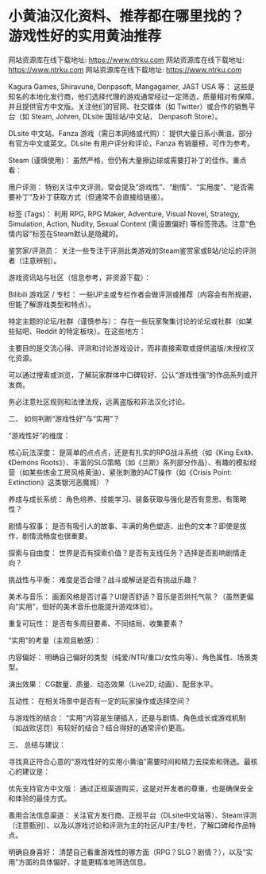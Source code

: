 # 小黄油汉化资料、推荐都在哪里找的？ 游戏性好的实用黄油推荐

网站资源库在线下载地址: https://www.ntrku.com
网站资源库在线下载地址: https://www.ntrku.com 
网站资源库在线下载地址: https://www.ntrku.com 

Kagura Games, Shiravune, Denpasoft, Mangagamer, JAST USA 等： 这些是知名的本地化发行商，他们选择代理的游戏通常经过一定筛选，质量相对有保障，并且提供官方中文版。关注他们的官网、社交媒体（如 Twitter）或合作的销售平台（如 Steam, Johren, DLsite 国际站/中文站， Denpasoft Store）。

DLsite 中文站、Fanza 游戏（需日本网络或代购）： 提供大量日系小黄油，部分有官方中文或英文。DLsite 有用户评分和评论，Fanza 有销量榜，可作为参考。

Steam (谨慎使用)： 虽然严格，但仍有大量擦边球或需要打补丁的佳作。重点看：

用户评测： 特别关注中文评测，常会提及“游戏性”、“剧情”、“实用度”、“是否需要补丁”及补丁获取方式（但通常不会直接给链接）。

标签 (Tags)： 利用 RPG, RPG Maker, Adventure, Visual Novel, Strategy, Simulation, Action, Nudity, Sexual Content (需设置偏好) 等标签筛选。注意“色情内容”标签在Steam默认是隐藏的。

鉴赏家/评测员： 关注一些专注于评测此类游戏的Steam鉴赏家或B站/论坛的评测者（注意辨别）。

游戏资讯站与社区（信息参考，非资源下载）：

Bilibili 游戏区 / 专栏： 一些UP主或专栏作者会做评测或推荐（内容会有所规避，但能了解游戏类型和特点）。

特定主题的论坛/社群（谨慎参与）： 存在一些玩家聚集讨论的论坛或社群（如某些贴吧、Reddit 的特定板块）。在这些地方：

主要目的是交流心得、评测和讨论游戏设计，而非直接索取或提供盗版/未授权汉化资源。

可以通过搜索或浏览，了解玩家群体中口碑较好、公认“游戏性强”的作品系列或开发商。

务必注意社区规则和法律法规，远离盗版和非法汉化讨论。

二、 如何判断“游戏性好”与“实用”？

“游戏性好”的维度：

核心玩法深度： 是简单的点点点，还是有扎实的RPG战斗系统（如《King Exit》、《Demons Roots》）、丰富的SLG策略（如《兰斯》系列部分作品）、有趣的模拟经营（如某些炼金工房风格黄油）、紧张刺激的ACT操作（如《Crisis Point: Extinction》这类银河恶魔城）？

养成与成长系统： 角色培养、技能学习、装备获取与强化是否有意思、有策略性？

剧情与叙事： 是否有吸引人的故事、丰满的角色塑造、出色的文本？即使是拔作，剧情流畅度也很重要。

探索与自由度： 世界是否有探索价值？是否有支线任务？选择是否影响剧情走向？

挑战性与平衡： 难度是否合理？战斗或解谜是否有挑战乐趣？

美术与音乐： 画面风格是否讨喜？UI是否舒适？音乐是否烘托气氛？（虽然更偏向“实用”，但好的美术音乐也能提升游戏体验）。

重复可玩性： 是否有多周目要素、不同结局、收集要素？

“实用”的考量（主观且敏感）：

内容偏好： 明确自己偏好的类型（纯爱/NTR/重口/女性向等）、角色属性、场景类型。

演出效果： CG数量、质量、动态效果（Live2D, 动画）、配音水平。

互动性： 在相关场景中是否有一定的玩家操作或选择空间？

与游戏性的结合： “实用”内容是生硬插入，还是与剧情、角色成长或游戏机制（如战败惩罚）有较好的结合？结合得好的通常评价更高。

三、 总结与建议：

寻找真正符合心意的“游戏性好的实用小黄油”需要时间和精力去探索和筛选。最核心的建议是：

优先支持官方中文版： 通过正规渠道购买，这是对开发者的尊重，也是确保安全和体验的最佳方式。

善用合法信息渠道： 关注官方发行商、正规平台（DLsite中文站等）、Steam评测（注意甄别）、以及以游戏讨论和评测为主的社区/UP主/专栏，了解口碑和作品特点。

明确自身喜好： 清楚自己看重游戏性的哪方面（RPG？SLG？剧情？），以及“实用”方面的具体偏好，才能更精准地筛选信息。
